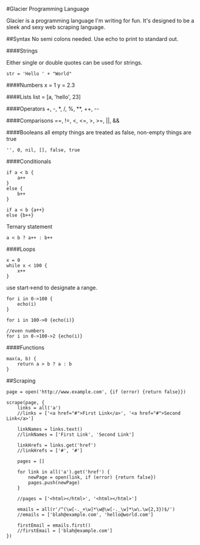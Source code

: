 #Glacier Programming Language

Glacier is a programming language I'm writing for fun. It's designed to be a sleek and sexy web scraping language.

##Syntax
No semi colons needed. Use echo to print to standard out.

####Strings

Either single or double quotes can be used for strings.

	str = 'Hello ' + "World"

####Numbers
	x = 1
	y = 2.3

####Lists
	list = [a, 'hello', 23]

####Operators
	+, -, *, /, %, **, ++, --

####Comparisons
	==, !=, <, <=, >, >=, ||, &&

####Booleans
all empty things are treated as false, non-empty things are true

	'', 0, nil, [], false, true

####Conditionals
	
	if a < b {
		a++
	}
	else {
		b++
	}
	
	if a < b {a++}
	else {b++}

Ternary statement
	
	a < b ? a++ : b++

####Loops
	
	x = 0
	while x < 100 {
		x++
	}

use start->end to designate a range.
	
	for i in 0->100 {
		echo(i)
	}

	for i in 100->0 {echo(i)}

	//even numbers
	for i in 0->100->2 {echo(i)}
	

####Functions

	max(a, b) {
		return a > b ? a : b
	}

##Scraping

	page = open('http://www.example.com', {if (error) {return false}})

	scrape(page, {
		links = all('a')
		//links = ['<a href="#">First Link</a>', '<a href="#">Second Link</a>']
		
		linkNames = links.text()
		//linkNames = ['First Link', 'Second Link']
		
		linkHrefs = links.get('href')
		//linkHrefs = ['#', '#']

		pages = []

		for link in all('a').get('href') {
			newPage = open(link, if (error) {return false})
			pages.push(newPage)
		}

		//pages = ['<html></html>', '<html></html>']

		emails = all(r'/^(\w[-._+\w]*\w@\w[-._\w]*\w\.\w{2,3})$/')
		//emails = ['blah@example.com', 'hello@world.com']

		firstEmail = emails.first()
		//firstEmail = ['blah@example.com']
	})